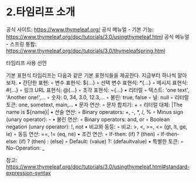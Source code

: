 # 2.타임리프 소개

공식 사이트: https://www.thymeleaf.org/
공식 메뉴얼 - 기본 기능: https://www.thymeleaf.org/doc/tutorials/3.0/usingthymeleaf.html
공식 메뉴얼 - 스프링 통합: https://www.thymeleaf.org/doc/tutorials/3.0/thymeleafspring.html

타임리프 사용 선언
<html xmlns:th="http://www.thymeleaf.org">

기본 표현식
타임리프는 다음과 같은 기본 표현식들을 제공한다. 지금부터 하나씩 알아보자.
• 간단한 표현:
    ◦ 변수 표현식: ${...}
    ◦ 선택 변수 표현식: *{...}
    ◦ 메시지 표현식: #{...}
    ◦ 링크 URL 표현식: @{...}
    ◦ 조각 표현식: ~{...}
• 리터럴
    ◦ 텍스트: 'one text', 'Another one!',…
    ◦ 숫자: 0, 34, 3.0, 12.3,…
    ◦ 불린: true, false
    ◦ 널: null
    ◦ 리터럴 토큰: one, sometext, main,…
• 문자 연산:
    ◦ 문자 합치기: +
    ◦ 리터럴 대체: |The name is ${name}|
• 산술 연산:
    ◦ Binary operators: +, -, *, /, %
    ◦ Minus sign (unary operator): -
• 불린 연산:
    ◦ Binary operators: and, or
    ◦ Boolean negation (unary operator): !, not
• 비교와 동등:
    ◦ 비교: >, <, >=, <= (gt, lt, ge, le)
    ◦ 동등 연산: ==, != (eq, ne)
• 조건 연산:
    ◦ If-then: (if) ? (then)
    ◦ If-then-else: (if) ? (then) : (else)
    ◦ Default: (value) ?: (defaultvalue)
• 특별한 토큰:
    ◦ No-Operation: _
    
참고: https://www.thymeleaf.org/doc/tutorials/3.0/usingthymeleaf.html#standard-expression-syntax